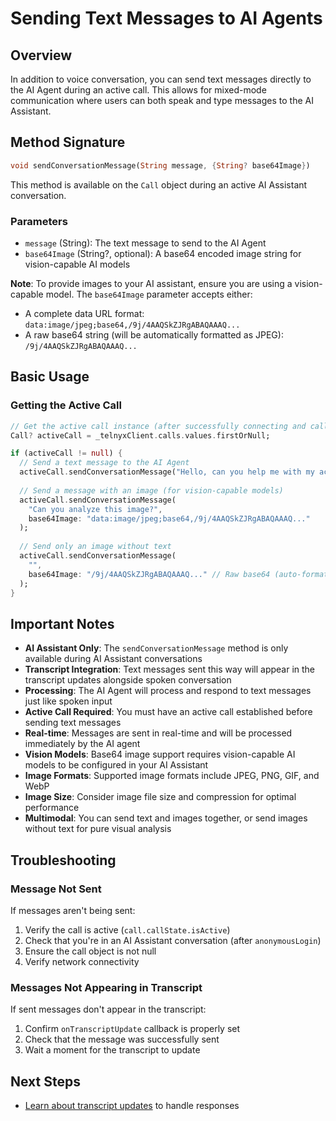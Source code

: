 # Sending Text Messages to AI Agents

## Overview

In addition to voice conversation, you can send text messages directly to the AI Agent during an active call. This allows for mixed-mode communication where users can both speak and type messages to the AI Assistant.

## Method Signature

```dart
void sendConversationMessage(String message, {String? base64Image})
```

This method is available on the `Call` object during an active AI Assistant conversation.

### Parameters

- `message` (String): The text message to send to the AI Agent
- `base64Image` (String?, optional): A base64 encoded image string for vision-capable AI models

**Note**: To provide images to your AI assistant, ensure you are using a vision-capable model. The `base64Image` parameter accepts either:
- A complete data URL format: `data:image/jpeg;base64,/9j/4AAQSkZJRgABAQAAAQ...`
- A raw base64 string (will be automatically formatted as JPEG): `/9j/4AAQSkZJRgABAQAAAQ...`

## Basic Usage

### Getting the Active Call

```dart
// Get the active call instance (after successfully connecting and calling)
Call? activeCall = _telnyxClient.calls.values.firstOrNull;

if (activeCall != null) {
  // Send a text message to the AI Agent
  activeCall.sendConversationMessage("Hello, can you help me with my account?");
  
  // Send a message with an image (for vision-capable models)
  activeCall.sendConversationMessage(
    "Can you analyze this image?", 
    base64Image: "data:image/jpeg;base64,/9j/4AAQSkZJRgABAQAAAQ..."
  );
  
  // Send only an image without text
  activeCall.sendConversationMessage(
    "", 
    base64Image: "/9j/4AAQSkZJRgABAQAAAQ..." // Raw base64 (auto-formatted as JPEG)
  );
}
```

## Important Notes

- **AI Assistant Only**: The `sendConversationMessage` method is only available during AI Assistant conversations
- **Transcript Integration**: Text messages sent this way will appear in the transcript updates alongside spoken conversation
- **Processing**: The AI Agent will process and respond to text messages just like spoken input
- **Active Call Required**: You must have an active call established before sending text messages
- **Real-time**: Messages are sent in real-time and will be processed immediately by the AI agent
- **Vision Models**: Base64 image support requires vision-capable AI models to be configured in your AI Assistant
- **Image Formats**: Supported image formats include JPEG, PNG, GIF, and WebP
- **Image Size**: Consider image file size and compression for optimal performance
- **Multimodal**: You can send text and images together, or send images without text for pure visual analysis

## Troubleshooting

### Message Not Sent

If messages aren't being sent:

1. Verify the call is active (`call.callState.isActive`)
2. Check that you're in an AI Assistant conversation (after `anonymousLogin`)
3. Ensure the call object is not null
4. Verify network connectivity

### Messages Not Appearing in Transcript

If sent messages don't appear in the transcript:

1. Confirm `onTranscriptUpdate` callback is properly set
2. Check that the message was successfully sent
3. Wait a moment for the transcript to update

## Next Steps

- [Learn about transcript updates](https://developers.telnyx.com/development/webrtc/flutter-sdk/ai-agent/transcript-updates) to handle responses
